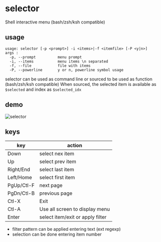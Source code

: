 # selector

Shell interactive menu (bash/zsh/ksh compatible)

## usage

```
usage: selector [-p <prompt>] -i <items>|-f <itemfile> [-P <y|n>]
args :
  -p, --prompt          menu prompt
  -i, --items           menu items \n separated
  -f, --file            file with items
  -P, --powerline       y or n, powerline symbol usage
```

selector can be used as command line or sourced to be used as function (bash/zsh/ksh compatible)
When sourced, the selected item is available as `$selected` and index as `$selected_idx`

## demo

![selector](https://github.com/joknarf/selector/assets/10117818/586afdf3-fe0e-4801-b39e-db8efce6918c)

## keys

|key       | action                          |
|----------|---------------------------------|
|Down      | select nex item                 | 
|Up        | select prev item                |
|Right/End | select last item                |
|Left/Home | select first item               | 
|PgUp/Ctl-F| next page                       |
|PgDn/Ctl-B| previous page                   |
|Ctl-X     | Exit                            |
|Ctl-A     | Use all screen to display menu  |
|Enter     | select item/exit or apply filter|

* filter pattern can be applied entering text (ext regexp)
* selection can be done entering item number